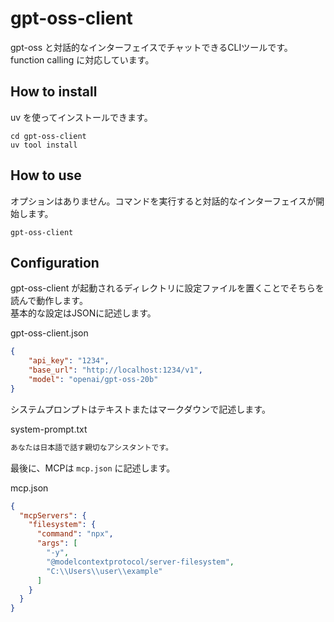 # gpt-oss-client
gpt-oss と対話的なインターフェイスでチャットできるCLIツールです。  
function calling に対応しています。

## How to install
uv を使ってインストールできます。
````
cd gpt-oss-client
uv tool install
````

## How to use
オプションはありません。コマンドを実行すると対話的なインターフェイスが開始します。
````
gpt-oss-client
````

## Configuration
gpt-oss-client が起動されるディレクトリに設定ファイルを置くことでそちらを読んで動作します。  
基本的な設定はJSONに記述します。

gpt-oss-client.json
```gpt-oss-client.json
{
    "api_key": "1234",
    "base_url": "http://localhost:1234/v1",
    "model": "openai/gpt-oss-20b"
}
```

システムプロンプトはテキストまたはマークダウンで記述します。

system-prompt.txt
```system-prompt.txt
あなたは日本語で話す親切なアシスタントです。
```

最後に、MCPは `mcp.json` に記述します。

mcp.json
```mcp.json
{
  "mcpServers": {
    "filesystem": {
      "command": "npx",
      "args": [
        "-y",
        "@modelcontextprotocol/server-filesystem",
        "C:\\Users\\user\\example"
      ]
    }
  }
}
```